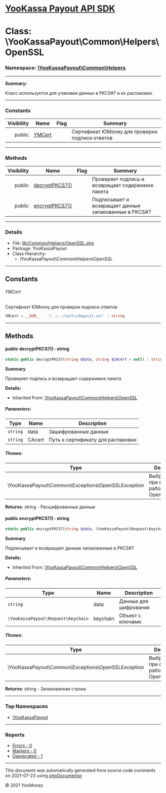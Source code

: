 # [YooKassa Payout API SDK](../home.md)

# Class: \YooKassaPayout\Common\Helpers\OpenSSL
### Namespace: [\YooKassaPayout\Common\Helpers](../namespaces/yookassapayout-common-helpers.md)
---
**Summary:**

Класс используется для упаковки данных в PKCS#7 и их распаковки.

---
### Constants
| Visibility | Name | Flag | Summary |
| ----------:| ---- | ---- | ------- |
| public | [YMCert](../classes/YooKassaPayout-Common-Helpers-OpenSSL.md#constant_YMCert) |  | Сертификат ЮMoney для проверки подписи ответов |
---
### Methods
| Visibility | Name | Flag | Summary |
| ----------:| ---- | ---- | ------- |
| public | [decryptPKCS7()](../classes/YooKassaPayout-Common-Helpers-OpenSSL.md#method_decryptPKCS7) |  | Проверяет подпись и возвращает содержимое пакета |
| public | [encryptPKCS7()](../classes/YooKassaPayout-Common-Helpers-OpenSSL.md#method_encryptPKCS7) |  | Подписывает и возвращает данные запакованные в PKCS#7 |
---
### Details
* File: [lib/Common/Helpers/OpenSSL.php](../../lib/Common/Helpers/OpenSSL.php)
* Package: YooKassaPayout
* Class Hierarchy:
  * \YooKassaPayout\Common\Helpers\OpenSSL
---
## Constants
<a name="constant_YMCert" class="anchor"></a>
###### YMCert
Сертификат ЮMoney для проверки подписи ответов

```php
YMCert = __DIR__ . '/../../Certs/deposit.cer' : string
```



---
## Methods
<a name="method_decryptPKCS7" class="anchor"></a>
#### public decryptPKCS7() : string

```php
static public decryptPKCS7(string $data, string $CAcert = null) : string
```

**Summary**

Проверяет подпись и возвращает содержимое пакета

**Details:**
* Inherited From: [\YooKassaPayout\Common\Helpers\OpenSSL](../classes/YooKassaPayout-Common-Helpers-OpenSSL.md)
##### Parameters:
| Type | Name | Description |
| ---- | ---- | ----------- |
| <code lang="php">string</code> | data  | Зашифрованные данные |
| <code lang="php">string</code> | CAcert  | Путь к сертификату для распаковки |
##### Throws:
| Type | Description |
| ---- | ----------- |
| \YooKassaPayout\Common\Exceptions\OpenSSLException | Выбрасывается при ошибке работы с OpenSSL |

**Returns:** string - Расшифрованные данные


<a name="method_encryptPKCS7" class="anchor"></a>
#### public encryptPKCS7() : string

```php
static public encryptPKCS7(string $data, \YooKassaPayout\Request\Keychain $keychain) : string
```

**Summary**

Подписывает и возвращает данные запакованные в PKCS#7

**Details:**
* Inherited From: [\YooKassaPayout\Common\Helpers\OpenSSL](../classes/YooKassaPayout-Common-Helpers-OpenSSL.md)
##### Parameters:
| Type | Name | Description |
| ---- | ---- | ----------- |
| <code lang="php">string</code> | data  | Данные для шифрования |
| <code lang="php">\YooKassaPayout\Request\Keychain</code> | keychain  | Объект с ключами |
##### Throws:
| Type | Description |
| ---- | ----------- |
| \YooKassaPayout\Common\Exceptions\OpenSSLException | Выбрасывается при ошибке работы с OpenSSL |

**Returns:** string - Запакованная строка



---

### Top Namespaces

* [\YooKassaPayout](../namespaces/yookassapayout.md)

---

### Reports
* [Errors - 0](../reports/errors.md)
* [Markers - 0](../reports/markers.md)
* [Deprecated - 1](../reports/deprecated.md)

---

This document was automatically generated from source code comments on 2021-07-23 using [phpDocumentor](http://www.phpdoc.org/)

&copy; 2021 YooMoney